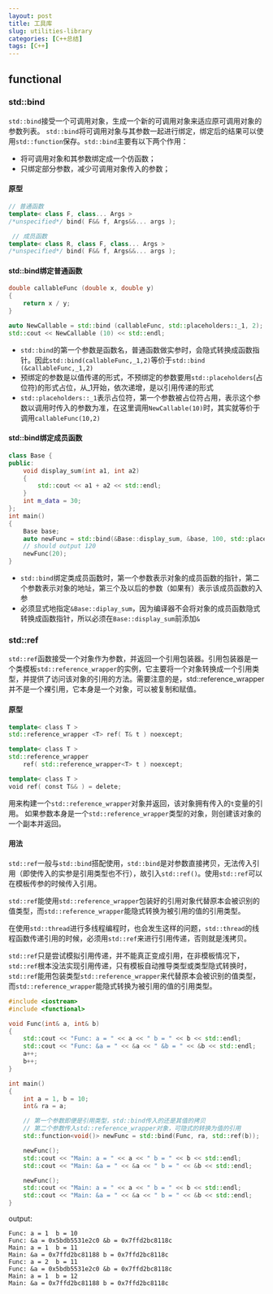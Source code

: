 ```yaml
---
layout: post
title: 工具库
slug: utilities-library
categories: [C++总结]
tags: [C++]
---
```


## functional
### std::bind
`std::bind`接受一个可调用对象，生成一个新的可调用对象来适应原可调用对象的参数列表。
`std::bind`将可调用对象与其参数一起进行绑定，绑定后的结果可以使用`std::function`保存。`std::bind`主要有以下两个作用：
- 将可调用对象和其参数绑定成一个仿函数；
- 只绑定部分参数，减少可调用对象传入的参数；
#### 原型

```cpp
// 普通函数
template< class F, class... Args >
/*unspecified*/ bind( F&& f, Args&&... args );

 // 成员函数
template< class R, class F, class... Args >
/*unspecified*/ bind( F&& f, Args&&... args );
```
#### std::bind绑定普通函数

```cpp
double callableFunc (double x, double y)
{
    return x / y;
}

auto NewCallable = std::bind (callableFunc, std::placeholders::_1, 2);
std::cout << NewCallable (10) << std::endl;
```
+ `std::bind`的第一个参数是函数名，普通函数做实参时，会隐式转换成函数指针。因此`std::bind(callableFunc,_1,2)`等价于`std::bind (&callableFunc,_1,2)`
+  预绑定的参数是以值传递的形式，不预绑定的参数要用`std::placeholders`(占位符)的形式占位，从_1开始，依次递增，是以引用传递的形式
+ `std::placeholders::_1`表示占位符，第一个参数被占位符占用，表示这个参数以调用时传入的参数为准，在这里调用`NewCallable(10)`时，其实就等价于调用`callableFunc(10,2)`
#### std::bind绑定成员函数

```cpp
class Base {
public:
    void display_sum(int a1, int a2)
    {
        std::cout << a1 + a2 << std::endl;
    }
    int m_data = 30;
};
int main()
{
    Base base;
    auto newFunc = std::bind(&Base::display_sum, &base, 100, std::placeholders::_1);
    // should output 120
    newFunc(20);
}
```
- `std::bind`绑定类成员函数时，第一个参数表示对象的成员函数的指针，第二个参数表示对象的地址，第三个及以后的参数（如果有）表示该成员函数的入参
- 必须显式地指定`&Base::diplay_sum`，因为编译器不会将对象的成员函数隐式转换成函数指针，所以必须在`Base::display_sum`前添加`&`
### std::ref
`std::ref`函数接受一个对象作为参数，并返回一个引用包装器。引用包装器是一个类模板`std::reference_wrapper`的实例，它主要将一个对象转换成一个引用类型，并提供了访问该对象的引用的方法。需要注意的是，std::reference_wrapper并不是一个裸引用，它本身是一个对象，可以被复制和赋值。
#### 原型

```cpp
template< class T >
std::reference_wrapper <T> ref( T& t ) noexcept;

template< class T >
std::reference_wrapper
    ref( std::reference_wrapper<T> t ) noexcept;

template< class T >
void ref( const T&& ) = delete;
```
用来构建一个`std::reference_wrapper`对象并返回，该对象拥有传入的`t`变量的引用。
如果参数本身是一个`std::reference_wrapper`类型的对象，则创建该对象的一个副本并返回。
#### 用法
`std::ref`一般与`std::bind`搭配使用，`std::bind`是对参数直接拷贝，无法传入引用（即使传入的实参是引用类型也不行），故引入`std::ref()`。使用`std::ref`可以在模板传参的时候传入引用。

`std::ref`能使用`std::reference_wrapper`包装好的引用对象代替原本会被识别的值类型，而`std::reference_wrapper`能隐式转换为被引用的值的引用类型。

在使用`std::thread`进行多线程编程时，也会发生这样的问题，`std::thread`的线程函数传递引用的时候，必须用`std::ref`来进行引用传递，否则就是浅拷贝。

`std::ref`只是尝试模拟引用传递，并不能真正变成引用，在非模板情况下，`std::ref`根本没法实现引用传递，只有模板自动推导类型或类型隐式转换时，`std::ref`能用包装类型`std::reference_wrapper`来代替原本会被识别的值类型，而`std::reference_wrapper`能隐式转换为被引用的值的引用类型。

```cpp
#include <iostream>
#include <functional>

void Func(int& a, int& b)
{
    std::cout << "Func: a = " << a << " b = " << b << std::endl;
    std::cout << "Func: &a = " << &a << " &b = " << &b << std::endl;
    a++;
    b++;
}

int main()
{
    int a = 1, b = 10;
    int& ra = a;

    // 第一个参数即便是引用类型，std::bind传入的还是其值的拷贝
    // 第二个参数传入std::reference_wrapper对象，可隐式的转换为值的引用
    std::function<void()> newFunc = std::bind(Func, ra, std::ref(b));

    newFunc();
    std::cout << "Main: a = " << a << " b = " << b << std::endl;
    std::cout << "Main: &a = " << &a << " b = " << &b << std::endl;

    newFunc();
    std::cout << "Main: a = " << a << " b = " << b << std::endl;
    std::cout << "Main: &a = " << &a << " b = " << &b << std::endl;
}

```
output:
```
Func: a = 1  b = 10
Func: &a = 0x5bdb5531e2c0 &b = 0x7ffd2bc8118c
Main: a = 1  b = 11
Main: &a = 0x7ffd2bc81188 b = 0x7ffd2bc8118c
Func: a = 2  b = 11
Func: &a = 0x5bdb5531e2c0 &b = 0x7ffd2bc8118c
Main: a = 1  b = 12
Main: &a = 0x7ffd2bc81188 b = 0x7ffd2bc8118c
```